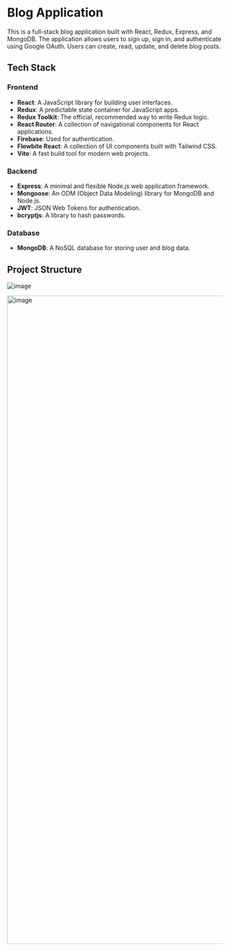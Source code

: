 # Blog Application

This is a full-stack blog application built with React, Redux, Express, and MongoDB. The application allows users to sign up, sign in, and authenticate using Google OAuth. Users can create, read, update, and delete blog posts.

## Tech Stack

### Frontend
- **React**: A JavaScript library for building user interfaces.
- **Redux**: A predictable state container for JavaScript apps.
- **Redux Toolkit**: The official, recommended way to write Redux logic.
- **React Router**: A collection of navigational components for React applications.
- **Firebase**: Used for authentication.
- **Flowbite React**: A collection of UI components built with Tailwind CSS.
- **Vite**: A fast build tool for modern web projects.

### Backend
- **Express**: A minimal and flexible Node.js web application framework.
- **Mongoose**: An ODM (Object Data Modeling) library for MongoDB and Node.js.
- **JWT**: JSON Web Tokens for authentication.
- **bcryptjs**: A library to hash passwords.

### Database
- **MongoDB**: A NoSQL database for storing user and blog data.

## Project Structure

![image](https://github.com/user-attachments/assets/93f650b1-50bd-4dba-b9a8-51c9ba902bc8)

<img width="1512" alt="image" src="https://github.com/user-attachments/assets/80f54c92-622f-4e8a-9d2d-23e08832e3b3" />



